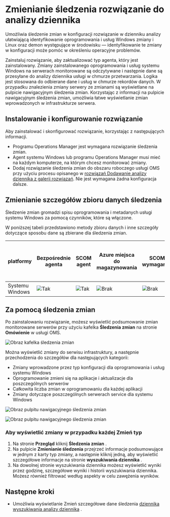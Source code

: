 <properties
    pageTitle="Rozwiązanie do analizy dziennika śledzenia zmian | Microsoft Azure"
    description="Umożliwia śledzenie zmian w konfiguracji rozwiązanie do analizy dziennika ułatwiającą identyfikowanie oprogramowania i usług Windows zmian w środowisku usługi — identyfikowanie te zmiany w konfiguracji może pomóc w określeniu operacyjne problemów."
    services="operations-management-suite"
    documentationCenter=""
    authors="bandersmsft"
    manager="jwhit"
    editor=""/>

<tags
    ms.service="operations-management-suite"
    ms.workload="na"
    ms.tgt_pltfrm="na"
    ms.devlang="na"
    ms.topic="article"
    ms.date="10/10/2016"
    ms.author="banders"/>

# <a name="change-tracking-solution-in-log-analytics"></a>Zmienianie śledzenia rozwiązanie do analizy dziennika


Umożliwia śledzenie zmian w konfiguracji rozwiązanie w dzienniku analizy ułatwiającą identyfikowanie oprogramowania i usług Windows zmiany i Linux oraz demon występujące w środowisku — identyfikowanie te zmiany w konfiguracji może pomóc w określeniu operacyjne problemów.

Zainstaluj rozwiązanie, aby zaktualizować typ agenta, który jest zainstalowany. Zmiany zainstalowanego oprogramowania i usług systemu Windows na serwerach monitorowane są odczytywane i następnie dane są przesyłane do analizy dziennika usługi w chmurze przetwarzania. Logika jest stosowana do odbierane dane i usług w chmurze rekordów danych. W przypadku znalezienia zmiany serwery ze zmianami są wyświetlane na pulpicie nawigacyjnym śledzenia zmian. Korzystając z informacji na pulpicie nawigacyjnym śledzenia zmian, umożliwia łatwe wyświetlanie zmian wprowadzonych w infrastrukturze serwera.

## <a name="installing-and-configuring-the-solution"></a>Instalowanie i konfigurowanie rozwiązanie
Aby zainstalować i skonfigurować rozwiązanie, korzystając z następujących informacji.

- Programu Operations Manager jest wymagana rozwiązanie śledzenia zmian.
- Agent systemu Windows lub programu Operations Manager musi mieć na każdym komputerze, na którym chcesz monitorować zmiany.
- Dodaj rozwiązanie śledzenia zmian do obszaru roboczego usługi OMS przy użyciu procesu opisanego w [rozwiązań Dodawanie analizy dziennika z galerii rozwiązań](log-analytics-add-solutions.md).  Nie jest wymagana żadna konfiguracja dalsze.


## <a name="change-tracking-data-collection-details"></a>Zmienianie szczegółów zbioru danych śledzenia

Śledzenie zmian gromadzi spisu oprogramowania i metadanych usługi systemu Windows za pomocą czynników, które są włączone.

W poniższej tabeli przedstawiono metody zbioru danych i inne szczegóły dotyczące sposobu dane są zbierane dla śledzenia zmian.

| platformy | Bezpośrednie agenta | SCOM agent | Azure miejsca do magazynowania | SCOM wymagane? | Dane agenta SCOM wysyłane za pośrednictwem grupy zarządzania | częstotliwość pobierania |
|---|---|---|---|---|---|---|
|Systemu Windows|![Tak](./media/log-analytics-change-tracking/oms-bullet-green.png)|![Tak](./media/log-analytics-change-tracking/oms-bullet-green.png)|![Brak](./media/log-analytics-change-tracking/oms-bullet-red.png)|            ![Brak](./media/log-analytics-change-tracking/oms-bullet-red.png)|![Tak](./media/log-analytics-change-tracking/oms-bullet-green.png)| co godzina|

## <a name="use-change-tracking"></a>Za pomocą śledzenia zmian

Po zainstalowaniu rozwiązanie, możesz wyświetlić podsumowanie zmian monitorowane serwerów przy użyciu kafelka **Śledzenia zmian** na stronie **Omówienie** w usługi OMS.

![Obraz kafelka śledzenia zmian](./media/log-analytics-change-tracking/oms-changetracking-tile.png)

Można wyświetlić zmiany do serwisu infrastruktury, a następnie przechodzenia do szczegółów dla następujących kategorii:

- Zmiany wprowadzone przez typ konfiguracji dla oprogramowania i usług systemu Windows
- Oprogramowanie zmieni się na aplikacje i aktualizacje dla poszczególnych serwerów
- Całkowita liczba zmian w oprogramowaniu dla każdej aplikacji
- Zmiany dotyczące poszczególnych serwerach service dla systemu Windows

![Obraz pulpitu nawigacyjnego śledzenia zmian](./media/log-analytics-change-tracking/oms-changetracking01.png)

![Obraz pulpitu nawigacyjnego śledzenia zmian](./media/log-analytics-change-tracking/oms-changetracking02.png)

### <a name="to-view-changes-for-any-change-type"></a>Aby wyświetlić zmiany w przypadku każdej Zmień typ

1. Na stronie **Przegląd** kliknij **Śledzenia zmian** .
2. Na pulpicie **Zmienianie śledzenia** przejrzeć informacje podsumowujące w jednym z karty typ zmiany, a następnie kliknij jedną, aby wyświetlić szczegółowe informacje na stronie **wyszukiwania dziennika** .
3. Na dowolnej stronie wyszukiwania dziennika możesz wyświetlić wyniki przez godzinę, szczegółowe wyniki i historii wyszukiwania dziennika. Możesz również filtrować według aspekty w celu zawężenia wyników.

## <a name="next-steps"></a>Następne kroki

- Umożliwia wyświetlanie Zmień szczegółowe dane śledzenia [dziennika wyszukiwania analizy dziennika](log-analytics-log-searches.md) .
